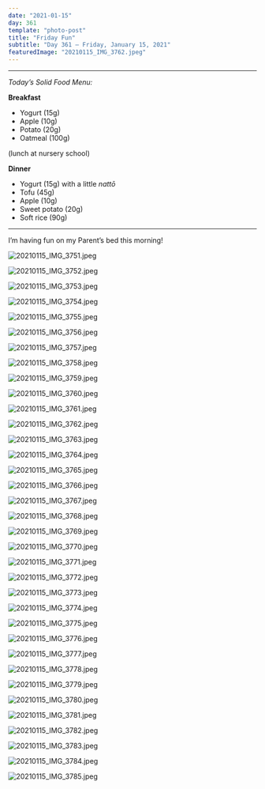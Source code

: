 ```yaml
---
date: "2021-01-15"
day: 361
template: "photo-post"
title: "Friday Fun"
subtitle: "Day 361 – Friday, January 15, 2021"
featuredImage: "20210115_IMG_3762.jpeg"
---
```


<hr />

_Today’s Solid Food Menu:_

**Breakfast**

- Yogurt (15g)
- Apple (10g)
- Potato (20g)
- Oatmeal (100g)

(lunch at nursery school)

**Dinner**

- Yogurt (15g) with a little *nattō*
- Tofu (45g)
- Apple (10g)
- Sweet potato (20g)
- Soft rice (90g)

<hr />

I’m having fun on my Parent’s bed this morning!

![20210115_IMG_3751.jpeg](20210115_IMG_3751.jpeg)

![20210115_IMG_3752.jpeg](20210115_IMG_3752.jpeg)

![20210115_IMG_3753.jpeg](20210115_IMG_3753.jpeg)

![20210115_IMG_3754.jpeg](20210115_IMG_3754.jpeg)

![20210115_IMG_3755.jpeg](20210115_IMG_3755.jpeg)

![20210115_IMG_3756.jpeg](20210115_IMG_3756.jpeg)

![20210115_IMG_3757.jpeg](20210115_IMG_3757.jpeg)

![20210115_IMG_3758.jpeg](20210115_IMG_3758.jpeg)

![20210115_IMG_3759.jpeg](20210115_IMG_3759.jpeg)

![20210115_IMG_3760.jpeg](20210115_IMG_3760.jpeg)

![20210115_IMG_3761.jpeg](20210115_IMG_3761.jpeg)

![20210115_IMG_3762.jpeg](20210115_IMG_3762.jpeg)

![20210115_IMG_3763.jpeg](20210115_IMG_3763.jpeg)

![20210115_IMG_3764.jpeg](20210115_IMG_3764.jpeg)

![20210115_IMG_3765.jpeg](20210115_IMG_3765.jpeg)

![20210115_IMG_3766.jpeg](20210115_IMG_3766.jpeg)

![20210115_IMG_3767.jpeg](20210115_IMG_3767.jpeg)

![20210115_IMG_3768.jpeg](20210115_IMG_3768.jpeg)

![20210115_IMG_3769.jpeg](20210115_IMG_3769.jpeg)

![20210115_IMG_3770.jpeg](20210115_IMG_3770.jpeg)

![20210115_IMG_3771.jpeg](20210115_IMG_3771.jpeg)

![20210115_IMG_3772.jpeg](20210115_IMG_3772.jpeg)

![20210115_IMG_3773.jpeg](20210115_IMG_3773.jpeg)

![20210115_IMG_3774.jpeg](20210115_IMG_3774.jpeg)

![20210115_IMG_3775.jpeg](20210115_IMG_3775.jpeg)

![20210115_IMG_3776.jpeg](20210115_IMG_3776.jpeg)

![20210115_IMG_3777.jpeg](20210115_IMG_3777.jpeg)

![20210115_IMG_3778.jpeg](20210115_IMG_3778.jpeg)

![20210115_IMG_3779.jpeg](20210115_IMG_3779.jpeg)

![20210115_IMG_3780.jpeg](20210115_IMG_3780.jpeg)

![20210115_IMG_3781.jpeg](20210115_IMG_3781.jpeg)

![20210115_IMG_3782.jpeg](20210115_IMG_3782.jpeg)

![20210115_IMG_3783.jpeg](20210115_IMG_3783.jpeg)

![20210115_IMG_3784.jpeg](20210115_IMG_3784.jpeg)

![20210115_IMG_3785.jpeg](20210115_IMG_3785.jpeg)

